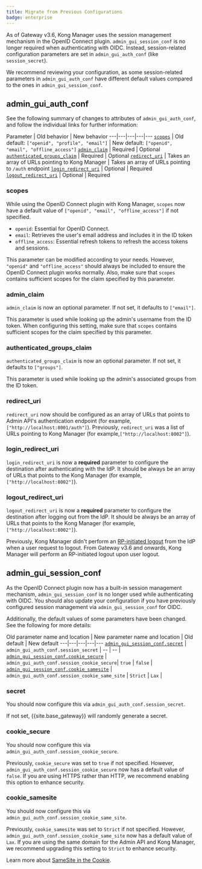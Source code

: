 ```yaml
---
title: Migrate from Previous Configurations
badge: enterprise
---
```


As of Gateway v3.6, Kong Manager uses the session management mechanism in the OpenID Connect plugin.
`admin_gui_session_conf` is no longer required when authenticating with OIDC. Instead, session-related
configuration parameters are set in `admin_gui_auth_conf` (like `session_secret`).

We recommend reviewing your configuration, as some session-related parameters in `admin_gui_auth_conf`
have different default values compared to the ones in `admin_gui_session_conf`.

<!-- vale off -->
## admin_gui_auth_conf
<!-- vale on -->

See the following summary of changes to attributes of `admin_gui_auth_conf`, and follow the individual links for further information:

Parameter | Old behavior | New behavior 
---|---|---|---|---
[`scopes`](#scopes) | Old default: `["openid", "profile", "email"]` | New default: `["openid", "email", "offline_access"]` 
[`admin_claim`](#admin_claim) | Required | Optional
[`authenticated_groups_claim`](#authenticated_groups_claim) | Required | Optional 
[`redirect_uri`](#redirect_uri) | Takes an array of URLs pointing to Kong Manager | Takes an array of URLs pointing to `/auth` endpoint
[`login_redirect_uri`](#login_redirect_uri) | Optional | Required 
[`logout_redirect_uri`](#logout_redirect_uri) | Optional | Required

<!-- vale off -->
### scopes
<!-- vale on -->

While using the OpenID Connect plugin with Kong Manager, `scopes` now have a default value of
`["openid", "email", "offline_access"]` if not specified.

* `openid`: Essential for OpenID Connect.
* `email`: Retrieves the user's email address and includes it in the ID token
* `offline_access`: Essential refresh tokens to refresh the access tokens and sessions.

This parameter can be modified according to your needs. However, `"openid"` and `"offline_access"` should
always be included to ensure the OpenID Connect plugin works normally. Also, make sure that `scopes`
contains sufficient scopes for the claim specified by this parameter.

<!-- vale off -->
### admin_claim
<!-- vale on -->

`admin_claim` is now an optional parameter. If not set, it defaults to `["email"]`.

This parameter is used while looking up the admin's username from the ID token. When configuring this setting,
make sure that `scopes` contains sufficient scopes for the claim specified by this parameter.

<!-- vale off -->
### authenticated_groups_claim
<!-- vale on -->

`authenticated_groups_claim` is now an optional parameter. If not set, it defaults to `["groups"]`.

This parameter is used while looking up the admin's associated groups from the ID token.

<!-- vale off -->
### redirect_uri
<!-- vale on -->

`redirect_uri` now should be configured as an array of URLs that points to Admin API's authentication
endpoint (for example,`["http://localhost:8001/auth"]`). 
Previously, `redirect_uri` was a list of URLs
pointing to Kong Manager (for example,`["http://localhost:8002"]`).

<!-- vale off -->
### login_redirect_uri
<!-- vale on -->

`login_redirect_uri` is now a **required** parameter to configure the destination after authenticating
with the IdP. It should be always be an array of URLs that points to the Kong Manager
(for example, `["http://localhost:8002"]`).

<!-- vale off -->
### logout_redirect_uri
<!-- vale on -->

`logout_redirect_uri` is now a **required** parameter to configure the destination after logging
out from the IdP. It should be always be an array of URLs that points to the Kong Manager
(for example, `["http://localhost:8002"]`).

Previously, Kong Manager didn't perform an [RP-initiated logout](https://openid.net/specs/openid-connect-rpinitiated-1_0.html#RPLogout)
from the IdP when a user request to logout. From Gateway v3.6 and onwards, Kong Manager will perform
an RP-initiated logout upon user logout.

<!-- vale off -->
## admin_gui_session_conf
<!-- vale on -->

As the OpenID Connect plugin now has a built-in session management mechanism, `admin_gui_session_conf`
is no longer used while authenticating with OIDC. You should also update your configuration
if you have previously configured session management via `admin_gui_session_conf` for OIDC.

Additionally, the default values of some parameters have been changed. 
See the following for more details:

Old parameter name and location | New parameter name and location | Old default | New default
---|---|---|---|---
[`admin_gui_session_conf.secret`](#secret) | `admin_gui_auth_conf.session_secret` | -- | -- |
[`admin_gui_session_conf.cookie_secure`](#cookie_secure) | `admin_gui_auth_conf.session_cookie_secure`| `true` | `false` | 
[`admin_gui_session_conf.cookie_samesite`](#cookie_samesite) | `admin_gui_auth_conf.session_cookie_same_site` | `Strict` | `Lax` |

<!-- vale off -->
### secret
<!-- vale on -->

You should now configure this via `admin_gui_auth_conf.session_secret`.

If not set, {{site.base_gateway}} will randomly generate a secret.

<!-- vale off -->
### cookie_secure
<!-- vale on -->

You should now configure this via `admin_gui_auth_conf.session_cookie_secure`.

Previously, `cookie_secure` was set to `true` if not specified. However, `admin_gui_auth_conf.session_cookie_secure`
now has a default value of `false`. 
If you are using HTTPS rather than HTTP, we recommend enabling this option to enhance security.

<!-- vale off -->
### cookie_samesite
<!-- vale on -->

You should now configure this via `admin_gui_auth_conf.session_cookie_same_site`.

Previously, `cookie_samesite` was set to `Strict` if not specified. However, `admin_gui_auth_conf.session_cookie_same_site`
now has a default value of `Lax`. If you are using the same domain for the Admin API and Kong Manager,
we recommend upgrading this setting to `Strict` to enhance security.

Learn more about [SameSite in the Cookie](https://developer.mozilla.org/en-US/docs/Web/HTTP/Headers/Set-Cookie#samesitesamesite-value).

